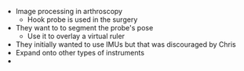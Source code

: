 - Image processing in arthroscopy
	- Hook probe is used in the surgery
- They want to to segment the probe's pose
	- Use it to overlay a virtual ruler
- They initially wanted to use IMUs but that was discouraged by Chris
- Expand onto other types of instruments
- 